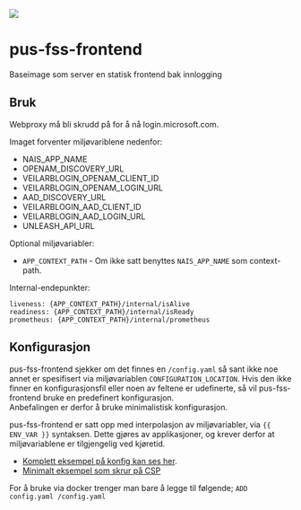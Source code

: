 ![](https://github.com/navikt/pus-fss-frontend/workflows/Test,%20build%20and%20push/badge.svg)

# pus-fss-frontend
Baseimage som server en statisk frontend bak innlogging

## Bruk
Webproxy må bli skrudd på for å nå login.microsoft.com.

Imaget forventer miljøvariblene nedenfor:
- NAIS_APP_NAME
- OPENAM_DISCOVERY_URL
- VEILARBLOGIN_OPENAM_CLIENT_ID
- VEILARBLOGIN_OPENAM_LOGIN_URL
- AAD_DISCOVERY_URL
- VEILARBLOGIN_AAD_CLIENT_ID
- VEILARBLOGIN_AAD_LOGIN_URL
- UNLEASH_API_URL

Optional miljøvariabler:
- `APP_CONTEXT_PATH` - Om ikke satt benyttes `NAIS_APP_NAME` som context-path. 

Internal-endepunkter:

```
liveness: {APP_CONTEXT_PATH}/internal/isAlive 
readiness: {APP_CONTEXT_PATH}/internal/isReady 
prometheus: {APP_CONTEXT_PATH}/internal/prometheus
```  

## Konfigurasjon

pus-fss-frontend sjekker om det finnes en `/config.yaml` så sant ikke noe annet er spesifisert 
via miljøvariablen `CONFIGURATION_LOCATION`. 
Hvis den ikke finner en konfigurasjonsfil eller noen av feltene er udefinerte, så vil pus-fss-frontend bruke en predefinert konfigurasjon.   
Anbefalingen er derfor å bruke minimalistisk konfigurasjon.

pus-fss-frontend er satt opp med interpolasjon av miljøvariabler, via `{{ ENV_VAR }}` syntaksen. 
Dette gjøres av applikasjoner, og krever derfor at miljøvariablene er tilgjengelig ved kjøretid.

- [Komplett eksempel på konfig kan ses her](https://github.com/navikt/pus-fss-frontend/blob/master/fss-frontend.example.yaml).
- [Minimalt eksempel som skrur på CSP](https://github.com/navikt/pus-fss-frontend/blob/master/fss-frontend-minimal.example.yaml)


For å bruke via docker trenger man bare å legge til følgende; 
```ADD config.yaml /config.yaml```

